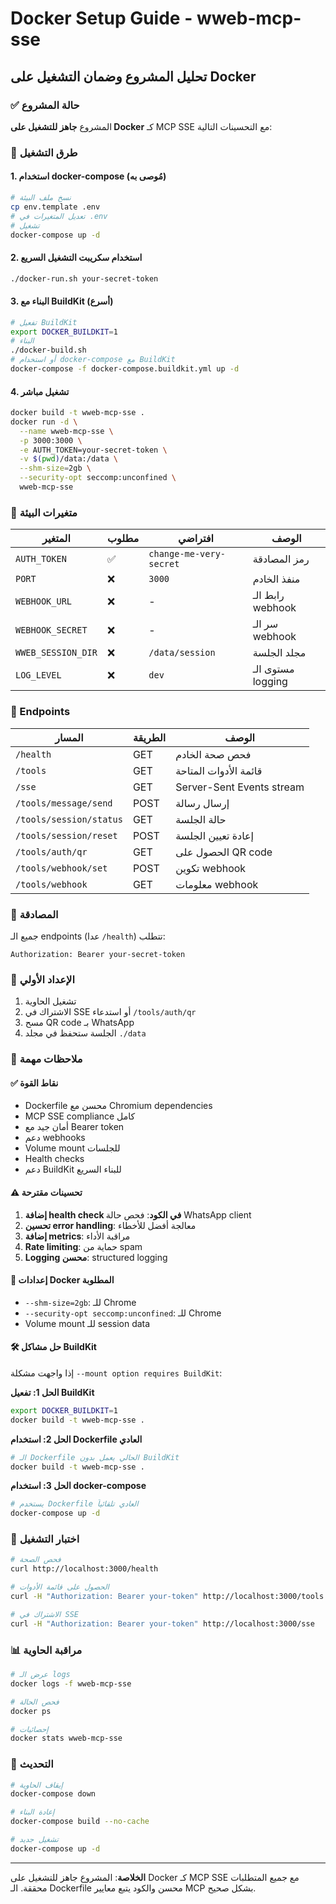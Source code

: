# Docker Setup Guide - wweb-mcp-sse

## تحليل المشروع وضمان التشغيل على Docker

### ✅ حالة المشروع
المشروع **جاهز للتشغيل على Docker** كـ MCP SSE مع التحسينات التالية:

### 🐳 طرق التشغيل

#### 1. استخدام docker-compose (مُوصى به)
```bash
# نسخ ملف البيئة
cp env.template .env
# تعديل المتغيرات في .env
# تشغيل
docker-compose up -d
```

#### 2. استخدام سكريبت التشغيل السريع
```bash
./docker-run.sh your-secret-token
```

#### 3. البناء مع BuildKit (أسرع)
```bash
# تفعيل BuildKit
export DOCKER_BUILDKIT=1
# البناء
./docker-build.sh
# أو استخدام docker-compose مع BuildKit
docker-compose -f docker-compose.buildkit.yml up -d
```

#### 4. تشغيل مباشر
```bash
docker build -t wweb-mcp-sse .
docker run -d \
  --name wweb-mcp-sse \
  -p 3000:3000 \
  -e AUTH_TOKEN=your-secret-token \
  -v $(pwd)/data:/data \
  --shm-size=2gb \
  --security-opt seccomp:unconfined \
  wweb-mcp-sse
```

### 🔧 متغيرات البيئة

| المتغير | مطلوب | افتراضي | الوصف |
|---------|-------|---------|--------|
| `AUTH_TOKEN` | ✅ | `change-me-very-secret` | رمز المصادقة |
| `PORT` | ❌ | `3000` | منفذ الخادم |
| `WEBHOOK_URL` | ❌ | - | رابط الـ webhook |
| `WEBHOOK_SECRET` | ❌ | - | سر الـ webhook |
| `WWEB_SESSION_DIR` | ❌ | `/data/session` | مجلد الجلسة |
| `LOG_LEVEL` | ❌ | `dev` | مستوى الـ logging |

### 📡 Endpoints

| المسار | الطريقة | الوصف |
|--------|---------|--------|
| `/health` | GET | فحص صحة الخادم |
| `/tools` | GET | قائمة الأدوات المتاحة |
| `/sse` | GET | Server-Sent Events stream |
| `/tools/message/send` | POST | إرسال رسالة |
| `/tools/session/status` | GET | حالة الجلسة |
| `/tools/session/reset` | POST | إعادة تعيين الجلسة |
| `/tools/auth/qr` | GET | الحصول على QR code |
| `/tools/webhook/set` | POST | تكوين webhook |
| `/tools/webhook` | GET | معلومات webhook |

### 🔐 المصادقة
جميع الـ endpoints (عدا `/health`) تتطلب:
```
Authorization: Bearer your-secret-token
```

### 📱 الإعداد الأولي
1. تشغيل الحاوية
2. الاشتراك في SSE أو استدعاء `/tools/auth/qr`
3. مسح QR code بـ WhatsApp
4. الجلسة ستحفظ في مجلد `./data`

### 🚨 ملاحظات مهمة

#### ✅ نقاط القوة
- Dockerfile محسن مع Chromium dependencies
- MCP SSE compliance كامل
- أمان جيد مع Bearer token
- دعم webhooks
- Volume mount للجلسات
- Health checks
- دعم BuildKit للبناء السريع

#### ⚠️ تحسينات مقترحة
1. **إضافة health check في الكود**: فحص حالة WhatsApp client
2. **تحسين error handling**: معالجة أفضل للأخطاء
3. **إضافة metrics**: مراقبة الأداء
4. **Rate limiting**: حماية من spam
5. **Logging محسن**: structured logging

#### 🔧 إعدادات Docker المطلوبة
- `--shm-size=2gb`: للـ Chrome
- `--security-opt seccomp:unconfined`: للـ Chrome
- Volume mount للـ session data

#### 🛠️ حل مشاكل BuildKit
إذا واجهت مشكلة `--mount option requires BuildKit`:

**الحل 1: تفعيل BuildKit**
```bash
export DOCKER_BUILDKIT=1
docker build -t wweb-mcp-sse .
```

**الحل 2: استخدام Dockerfile العادي**
```bash
# الـ Dockerfile الحالي يعمل بدون BuildKit
docker build -t wweb-mcp-sse .
```

**الحل 3: استخدام docker-compose**
```bash
# يستخدم Dockerfile العادي تلقائياً
docker-compose up -d
```

### 🧪 اختبار التشغيل
```bash
# فحص الصحة
curl http://localhost:3000/health

# الحصول على قائمة الأدوات
curl -H "Authorization: Bearer your-token" http://localhost:3000/tools

# الاشتراك في SSE
curl -H "Authorization: Bearer your-token" http://localhost:3000/sse
```

### 📊 مراقبة الحاوية
```bash
# عرض الـ logs
docker logs -f wweb-mcp-sse

# فحص الحالة
docker ps

# إحصائيات
docker stats wweb-mcp-sse
```

### 🔄 التحديث
```bash
# إيقاف الحاوية
docker-compose down

# إعادة البناء
docker-compose build --no-cache

# تشغيل جديد
docker-compose up -d
```

---

**الخلاصة**: المشروع جاهز للتشغيل على Docker كـ MCP SSE مع جميع المتطلبات محققة. الـ Dockerfile محسن والكود يتبع معايير MCP بشكل صحيح.
